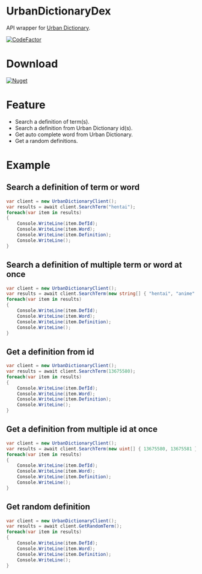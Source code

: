 # UrbanDictionaryDex

 API wrapper for [Urban Dictionary](https://urbandictionary.com/).
 
 [![CodeFactor](https://www.codefactor.io/repository/github/shiroechi/urbandictionarydex/badge?style=for-the-badge)](https://www.codefactor.io/repository/github/shiroechi/urbandictionarydex)
 
# Download

[![Nuget](https://img.shields.io/nuget/v/UrbanDictionaryDex?style=for-the-badge)](https://www.nuget.org/packages/UrbanDictionaryDex/)

# Feature

- Search a definition of term(s).
- Search a definition from Urban Dictionary id(s).
- Get auto complete word from Urban Dictionary.
- Get a random definitions.

# Example

## Search a definition of term or word

```C#
var client = new UrbanDictionaryClient();
var results = await client.SearchTerm("hentai");
foreach(var item in results)
{
    Console.WriteLine(item.DefId);
    Console.WriteLine(item.Word);
    Console.WriteLine(item.Definition);
    Console.WriteLine();
}
```

## Search a definition of multiple term or word at once

```C#
var client = new UrbanDictionaryClient();
var results = await client.SearchTerm(new string[] { "hentai", "anime" });
foreach(var item in results)
{
    Console.WriteLine(item.DefId);
    Console.WriteLine(item.Word);
    Console.WriteLine(item.Definition);
    Console.WriteLine();
}
```

## Get a definition from id

```C#
var client = new UrbanDictionaryClient();
var results = await client.SearchTerm(13675580);
foreach(var item in results)
{
    Console.WriteLine(item.DefId);
    Console.WriteLine(item.Word);
    Console.WriteLine(item.Definition);
    Console.WriteLine();
}
```

## Get a definition from multiple id at once

```C#
var client = new UrbanDictionaryClient();
var results = await client.SearchTerm(new uint[] { 13675580, 13675581 });
foreach(var item in results)
{
    Console.WriteLine(item.DefId);
    Console.WriteLine(item.Word);
    Console.WriteLine(item.Definition);
    Console.WriteLine();
}
```

## Get random definition

```C#
var client = new UrbanDictionaryClient();
var results = await client.GetRandomTerm();
foreach(var item in results)
{
    Console.WriteLine(item.DefId);
    Console.WriteLine(item.Word);
    Console.WriteLine(item.Definition);
    Console.WriteLine();
}
```

